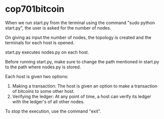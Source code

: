 # cop701bitcoin

When we run start.py from the terminal using the command "sudo python start.py", the user is asked for the number of nodes. 

On giving as input the number of nodes, the topology is created and the terminals for each host is opened.

start.py executes nodes.py on each host. 

Before running start.py, make sure to change the path mentioned in start.py to the path where nodes.py is stored.

Each host is given two options:
1. Making a transaction: The host is given an option to make a transaction of bitcoins to some other host.
2. Verifying the ledger: At any point of time, a host can verify its ledger with the ledger's of all other nodes.

To stop the execution, use the command "exit".
